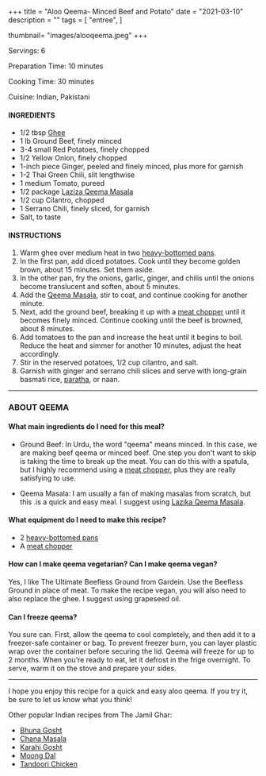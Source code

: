 +++
title = "Aloo Qeema- Minced Beef and Potato"
date = "2021-03-10"
description = ""
tags = [
    "entree",
 ]
   
thumbnail= "images/alooqeema.jpeg"
+++

Servings: 6 <!--more-->

Preparation Time: 10 minutes 

Cooking Time: 30 minutes 

Cuisine: Indian, Pakistani

#### INGREDIENTS 

* 1/2 tbsp [Ghee](https://amzn.to/2ZkJkrW) 
* 1 lb Ground Beef, finely minced 
* 3-4 small Red Potatoes, finely chopped 
* 1/2 Yellow Onion, finely chopped 
* 1-inch piece Ginger, peeled and finely minced, plus more for garnish
* 1-2 Thai Green Chili, slit lengthwise 
* 1 medium Tomato, pureed 
* 1/2 package [Laziza Qeema Masala](https://amzn.to/3b4Y4B0)
* 1/2 cup Cilantro, chopped
* 1 Serrano Chili, finely sliced, for garnish
* Salt, to taste 

#### INSTRUCTIONS 

1. Warm ghee over medium heat in two [heavy-bottomed pans](https://amzn.to/3EXs3ZG).  
2. In the first pan, add diced potatoes. Cook until they become golden brown, about 15 minutes. Set them aside.
3. In the other pan, fry the onions, garlic, ginger, and chilis until the onions become translucent and soften, about 5 minutes. 
4. Add the [Qeema Masala](https://amzn.to/3b4Y4B0), stir to coat, and continue cooking for another minute.
5. Next, add the ground beef, breaking it up with a [meat chopper](https://amzn.to/2OoDZhv) until it becomes finely minced. Continue cooking until the beef is browned, about 8 minutes. 
6. Add tomatoes to the pan and increase the heat until it begins to boil. Reduce the heat and simmer for another 10 minutes, adjust the heat accordingly. 
7. Stir in the reserved potatoes, 1/2 cup cilantro, and salt. 
8. Garnish with ginger and serrano chili slices and serve with long-grain basmati rice, [paratha](https://www.jamilghar.com/recipe/paratha/), or naan. 

 ----

### ABOUT QEEMA 

#### What main ingredients do I need for this meal? 

* Ground Beef: In Urdu, the word "qeema" means minced. In this case, we are making beef qeema or minced beef. One step you don't want to skip is taking the time to break up the meat. You can do this with a spatula, but I highly recommend using a [meat chopper](https://amzn.to/2OoDZhv), plus they are really satisfying to use.

* Qeema Masala: I am usually a fan of making masalas from scratch, but this .is a quick and easy meal. I suggest using [Lazika Qeema Masala](https://amzn.to/2Ohfras).

#### What equipment do I need to make this recipe?

* 2 [heavy-bottomed pans](https://amzn.to/3EXs3ZG)
* A [meat chopper](https://amzn.to/2OoDZhv)

#### How can I make qeema vegetarian? Can I make qeema vegan?

Yes, I like The Ultimate Beefless Ground from Gardein. Use the Beefless Ground in place of meat. To make the recipe vegan, you will also need to also replace the ghee. I suggest using grapeseed oil.

#### Can I freeze qeema?

You sure can. First, allow the qeema to cool completely, and then add it to a freezer-safe container or bag. To prevent freezer burn, you can layer plastic wrap over the container before securing the lid. Qeema will freeze for up to 2 months. When you’re ready to eat, let it defrost in the frige overnight. To serve, warm it on the stove and prepare your sides.

----

I hope you enjoy this recipe for a quick and easy aloo qeema. If you try it, be sure to let us know what you think!

Other popular Indian recipes from The Jamil Ghar:
* [Bhuna Gosht](https://www.jamilghar.com/recipe/bhuna_gosht/)
* [Chana Masala](https://www.jamilghar.com/recipe/chana_masala/)
* [Karahi Gosht](https://www.jamilghar.com/recipe/gosht_karahi/)
* [Moong Dal](https://www.jamilghar.com/recipe/moong_dal/)
* [Tandoori Chicken](https://www.jamilghar.com/recipe/tandoori_chicken/)
